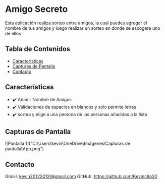 # Amigo Secreto
Esta aplicación realiza sorteo entre amigos, la cual puedes agregar el nombre de tus amigos y luego realizar un sorteo en donde se escogera uno de ellos

## Tabla de Contenidos
- [Características](#características)
- [Capturas de Pantalla](#capturas-de-pantalla)
- [Contacto](#contacto)

## Características
- ✔️ Añadir Nombre de Amigos
- ✔️ Validaciones de espacios en blancos y solo permite letras
- ✔️ sortea y elige a una persona de las personas añadidas a la lista

## Capturas de Pantalla

![Pantalla 1]("C:\Users\kevin\OneDrive\Imágenes\Capturas de pantalla\App.png")

## Contacto
Gmail: kevin20122012l@gmail.com 
GitHub: https://github.com/Kevincito20
